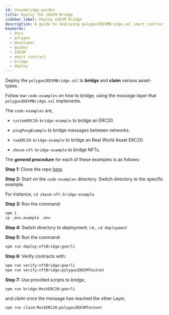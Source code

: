 ```yaml
---
id: zkevmbridge-guides
title: Deploy The zkEVM Bridge
sidebar_label: Deploy zkEVM Bridge
description: A guide to deploying polygonZKEVMBridge.sol smart contract by following code examples in a repo.
keywords:
  - docs
  - polygon
  - developer
  - guides
  - zkEVM
  - smart contract
  - bridge
  - deploy
---
```


Deploy the `polygonZKEVMBridge.sol` to **bridge** and **claim** various asset-types.

Follow our `code-examples` on how to bridge, using the _message layer_ that `polygonZKEVMBridge.sol` implements.

The `code-examples` are,

- `customERC20-bridge-example` to bridge an ERC20.

- `pingPongExample` to bridge messages between networks.

- `rwaERC20-bridge-example` to bridge an Real World Asset ERC20.

- `zkevm-nft-bridge-example` to bridge NFTs.

The **_general procedure_** for each of these examples is as follows:

**Step 1:** Clone the repo [here](https://github.com/0xPolygonHermez/code-examples/tree/main).

**Step 2:** Start on the `code-examples` directory. Switch directory to the specific example.

For instance, `cd zkevm-nft-bridge-example`

**Step 3:** Run the command:

```bash
npm i
cp .env.example .env
```

**Step 4:** Switch directory to deployment. i.e., `cd deployment`

**Step 5:** Run the command:

```bash
npm run deploy:nftBridge:goerli
```

**Step 6:** Verify contracts with:

```bash
npm run verify:nftBridge:goerli
npm run verify:nftBridge:polygonZKEVMTestnet
```

**Step 7:** Use provided scripts to _bridge_,

```bash
npm run bridge:MockERC20:goerli
```

and _claim_ once the message has reached the other Layer,

```bash
npm run claim:MockERC20:polygonZKEVMTestnet
```